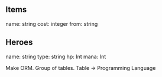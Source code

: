 Items
---------------
name:	string
cost: integer
from: string


Heroes
----------------
name:	string
type: string
hp: Int
mana: Int

Make ORM.
Group of tables.
Table -> Programming Language
